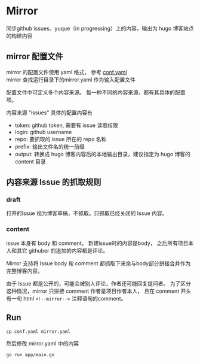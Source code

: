# Mirror

同步github issues、yuque（in progressing）上的内容，输出为 hugo 博客站点的构建内容


<!--同步 github issues 内容，并输出为 hugo 可构建的博客内容-->


## mirror 配置文件



mirror 的配置文件使用 yaml 格式， 参考 [conf.yaml](./conf.yaml)  
mirror 查找运行目录下的mirror.yaml 作为输入配置文件

配置文件中可定义多个内容来源。 每一种不同的内容来源，都有其具体的配置项。

内容来源 "issues" 具体的配置内容有

- token: github token, 需要有 issue 读取权限
- login: github username
- repo:  要抓取的 issue 所在的 repo 名称
- prefix: 输出文件名的统一前缀
- output: 转换成 hugo 博客内容后的本地输出目录，建议指定为 hugo 博客的 content 目录

## 内容来源 Issue 的抓取规则

### draft

打开的Issue 视为博客草稿，不抓取。只抓取已经关闭的 Issue 内容。


### content

issue 本身有 body 和 comment。 新建issue时的内容是body， 之后所有项目本人和其它 githuber 的追加的内容都是评论。

Mirror 支持将 Issue body 和 comment 都抓取下来余与body部分拼接合并作为完整博客内容。

由于 Issue 都是公开的，可能会被别人评论，作者还可能回复提问者。
为了区分这种情况，mirror 只拼接 comment 作者是项目作者本人， 且在 comment 开头有一句 html `<!--mirror-->` 注释语句的comment。


## Run

```shell
cp conf.yaml mirror.yaml
```
然后修改 mirror.yaml 中的内容

```shell 
go run app/main.go
```